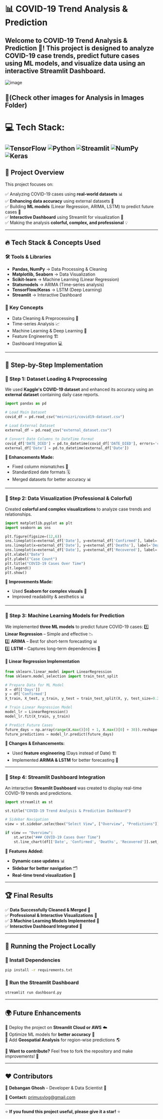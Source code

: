 # 📊 COVID-19 Trend Analysis & Prediction

Welcome to **COVID-19 Trend Analysis & Prediction** 🚀! This project is designed to analyze COVID-19 case trends, predict future cases using ML models, and visualize data using an interactive **Streamlit Dashboard**.
---
![image](https://github.com/user-attachments/assets/3559b8ab-25bd-4ed4-aac0-d2dfbe1906de)

📂(Check other images for Analysis in Images Folder)
---
# 💻 Tech Stack:
![TensorFlow](https://img.shields.io/badge/TensorFlow-%23FF6F00.svg?style=for-the-badge&logo=TensorFlow&logoColor=white) ![Python](https://img.shields.io/badge/python-3670A0?style=for-the-badge&logo=python&logoColor=ffdd54) ![Streamlit](https://img.shields.io/badge/Streamlit-%23FE4B4B.svg?style=for-the-badge&logo=streamlit&logoColor=white) ![NumPy](https://img.shields.io/badge/numpy-%23013243.svg?style=for-the-badge&logo=numpy&logoColor=white) ![Keras](https://img.shields.io/badge/Keras-%23D00000.svg?style=for-the-badge&logo=Keras&logoColor=white)
---

## 📌 Project Overview

This project focuses on:

✅ Analyzing COVID-19 cases using **real-world datasets** 📊  
✅ **Enhancing data accuracy** using external datasets 🔄  
✅ Building **ML models** (Linear Regression, ARIMA, LSTM) to predict future cases 🧠  
✅ **Interactive Dashboard** using Streamlit for visualization 🎨  
✅ Making the analysis **colorful, complex, and professional** 💡  

---

## 🔥 Tech Stack & Concepts Used

### 🛠️ Tools & Libraries
- **Pandas, NumPy** → Data Processing & Cleaning
- **Matplotlib, Seaborn** → Data Visualization
- **Scikit-learn** → Machine Learning (Linear Regression)
- **Statsmodels** → ARIMA (Time-series analysis)
- **TensorFlow/Keras** → LSTM (Deep Learning)
- **Streamlit** → Interactive Dashboard

### 📖 Key Concepts
- Data Cleaning & Preprocessing 🧹
- Time-series Analysis 📈
- Machine Learning & Deep Learning 🤖
- Feature Engineering 🏗️
- Dashboard Integration 💻

---

## 🚀 Step-by-Step Implementation

### 🔹 Step 1: Dataset Loading & Preprocessing

We used **Kaggle's COVID-19 dataset** and enhanced its accuracy using an **external dataset** containing daily case reports.

```python
import pandas as pd

# Load Main Dataset
covid_df = pd.read_csv("meirnizri/covid19-dataset.csv")

# Load External Dataset
external_df = pd.read_csv("external_dataset.csv")

# Convert Date Columns to DateTime Format
covid_df['DATE_DIED'] = pd.to_datetime(covid_df['DATE_DIED'], errors='coerce')
external_df['Date'] = pd.to_datetime(external_df['Date'])
```

**🔹 Enhancements Made:**
- Fixed column mismatches 🔄
- Standardized date formats 🗓️
- Merged datasets for better accuracy 📊

---

### 🔹 Step 2: Data Visualization (Professional & Colorful)

Created **colorful and complex visualizations** to analyze case trends and relationships.

```python
import matplotlib.pyplot as plt
import seaborn as sns

plt.figure(figsize=(12,6))
sns.lineplot(x=external_df['Date'], y=external_df['Confirmed'], label='Confirmed Cases', color='blue')
sns.lineplot(x=external_df['Date'], y=external_df['Deaths'], label='Deaths', color='red')
sns.lineplot(x=external_df['Date'], y=external_df['Recovered'], label='Recovered', color='green')
plt.xlabel("Date")
plt.ylabel("Case Count")
plt.title("COVID-19 Cases Over Time")
plt.legend()
plt.show()
```

**🔹 Improvements Made:**
- Used **Seaborn for complex visuals** 🌈
- Improved readability & aesthetics 📊

---

### 🔹 Step 3: Machine Learning Models for Prediction

We implemented **three ML models** to predict future COVID-19 cases:
1️⃣ **Linear Regression** – Simple and effective 📉  
2️⃣ **ARIMA** – Best for short-term forecasting 📊  
3️⃣ **LSTM** – Captures long-term dependencies 🧠  

#### 📌 Linear Regression Implementation
```python
from sklearn.linear_model import LinearRegression
from sklearn.model_selection import train_test_split

# Prepare Data for ML Model
X = df[['Days']]
y = df['Confirmed']
X_train, X_test, y_train, y_test = train_test_split(X, y, test_size=0.2, random_state=42)

# Train Linear Regression Model
model_lr = LinearRegression()
model_lr.fit(X_train, y_train)

# Predict Future Cases
future_days = np.array(range(X.max()[0] + 1, X.max()[0] + 30)).reshape(-1, 1)
future_predictions = model_lr.predict(future_days)
```

**🔹 Changes & Enhancements:**
- Used **feature engineering** (Days instead of Date) 🏗️
- Implemented **ARIMA & LSTM** for better forecasting 🧠

---

### 🔹 Step 4: Streamlit Dashboard Integration

An interactive **Streamlit Dashboard** was created to display real-time COVID-19 trends and predictions.

```python
import streamlit as st

st.title("COVID-19 Trend Analysis & Prediction Dashboard")

# Sidebar Navigation
view = st.sidebar.selectbox("Select View", ["Overview", "Predictions"])

if view == "Overview":
    st.write("### COVID-19 Cases Over Time")
    st.line_chart(df[['Date', 'Confirmed', 'Deaths', 'Recovered']].set_index('Date'))
```

🔹 **Features Added:**
- **Dynamic case updates** 📊
- **Sidebar for better navigation** 🗂️
- **Real-time trend visualization** 🎨

---

## 🏆 Final Results
✅ **Data Successfully Cleaned & Merged** 🧹  
✅ **Professional & Interactive Visualizations** 🎨  
✅ **3 Machine Learning Models Implemented** 🤖  
✅ **Interactive Dashboard Integrated** 🚀  

---

## 🚀 Running the Project Locally

### 🔹 Install Dependencies
```sh
pip install -r requirements.txt
```

### 🔹 Run the Streamlit Dashboard
```sh
streamlit run dashboard.py
```

---

## 🌍 Future Enhancements
🔹 Deploy the project on **Streamlit Cloud or AWS** ☁️  
🔹 Optimize ML models for **better accuracy** 🎯  
🔹 Add **Geospatial Analysis** for region-wise predictions 🌎  

📌 **Want to contribute?** Feel free to fork the repository and make improvements! 🚀

---

## ❤️ Contributors
👤 **Debangan Ghosh** – Developer & Data Scientist 🚀

📩 **Contact:** primusvlog@gmail.com

---

⭐ **If you found this project useful, please give it a star!** ⭐

